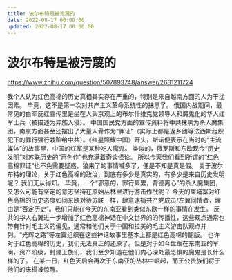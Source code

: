 ```yaml
---
title: 波尔布特是被污蔑的
date: 2022-08-17 00:00:00
updated: 2022-08-17 00:00:00
---
```


# 波尔布特是被污蔑的

https://www.zhihu.com/question/507893748/answer/2631211724

我个人认为红色高棉的历史真相其实存在严重的，特别是来自越南方面的人为干扰因素。
毕竟，这不是第一次对共产主义革命系统性的抹黑了。
俄国内战期间，最常见的白军反红宣传里是坐在人头京观上的布尔什维克党领导人和魔鬼化的华人红军士兵（被描述为异族入侵）。
中国国民党方面的宣传资料将中共抹黑为杀人魔集团，南京方面甚至还摆出了大量人骨作为“罪证”（实际上都是返乡团等法西斯组织犯下的罪行强行栽赃给中共）。《红星照耀中国》开头，斯诺便表示在当时的“主流媒体”的故事里，中国的红军是某种吃人魔鬼。
类似的，俄罗斯和东欧现今“历史发明”对苏联历史的“再创作”也充满着奇谈怪论。
所以今天我们看到所谓的“红色高棉罪证”也不免需要疑惑，狼来了的事情喊多了，便是不知是真是假。
关于波尔布特的理论，关于红色高棉的政治，到底有多少是真实的，有多少是来自历史发明呢？
我们无从得知。
毕竟，一个“邪恶的，罪行累累，背德离心”的杀人魔集团，又怎么可能有坚定的意志坚持在原始丛林里进行游击作战呢？
今天的柬埔寨对红色高棉的历史态度如同东欧对待苏联一样，肆意逮捕共产党成员/左翼同情者，理由是“否定历史”。我们只能在今天的东南亚看到类似东欧一样的事情在发生。
反共的华人右翼进一步增加了红色高棉神话在中文世界的的传播性，这些观点通常也带有针对毛主义的偏见，通常和他们关于中国和拉美的毛主义游击队观点并列。“光辉之路”等左翼组织在这些神话故事里基本上都是红色高棉的翻版。
也许对于红色高棉的历史，我们无法真正的还原了。但是对于如今盘踞在东南亚的军阀，资产阶级，封建王族们，我们至少知道在他们内心深处最恐惧的魔鬼是长什么样的了。
在某一日，红色天启会再次于东南亚的丛林中崛起，而王公贵族们将于他们的床榻被惊醒。
